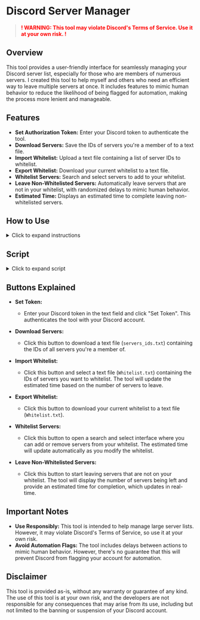 # Discord Server Manager

> **<span style="color:red;">! WARNING: This tool may violate Discord's Terms of Service. Use it at your own risk. !</span>**

## Overview

This tool provides a user-friendly interface for seamlessly managing your Discord server list, especially for those who are members of numerous servers. I created this tool to help myself and others who need an efficient way to leave multiple servers at once. It includes features to mimic human behavior to reduce the likelihood of being flagged for automation, making the process more lenient and manageable.

## Features

- **Set Authorization Token:** Enter your Discord token to authenticate the tool.
- **Download Servers:** Save the IDs of servers you're a member of to a text file.
- **Import Whitelist:** Upload a text file containing a list of server IDs to whitelist.
- **Export Whitelist:** Download your current whitelist to a text file.
- **Whitelist Servers:** Search and select servers to add to your whitelist.
- **Leave Non-Whitelisted Servers:** Automatically leave servers that are not in your whitelist, with randomized delays to mimic human behavior.
- **Estimated Time:** Displays an estimated time to complete leaving non-whitelisted servers.

## How to Use

<details>
<summary>Click to expand instructions</summary>

1. **Open Discord in Your Browser:**
   - Log in to your Discord account.

2. **Open Developer Tools:**
   - Press `F12` or `Ctrl+Shift+I` (or `Cmd+Option+I` on Mac) to open the developer tools.

3. **Go to the Console Tab:**
   - Click on the "Console" tab in the developer tools.

4. **Paste the Script:**
   - Copy the entire script provided below and paste it into the console.

5. **Interact with the UI:**
   - A new UI will appear in the top-right corner of your screen with buttons for each feature.

</details>

## Script

<details>
<summary>Click to expand script</summary>

```javascript
(function() {
    function randomDelay(min, max) {
        return Math.floor(Math.random() * (max - min + 1)) + min;
    }

    function updateEstimatedTime(serversToLeaveCount) {
        const estimatedTotalTime = (serversToLeaveCount * (6000 + 12000) / 2) / 1000; // average delay
        const minutes = Math.floor(estimatedTotalTime / 60);
        const seconds = Math.floor(estimatedTotalTime % 60);
        statusBarEstimatedTime.textContent = `Estimated time to leave non-whitelisted servers: ${minutes}m ${seconds}s`;
    }

    function isUserOwnedServer(server) {
        return server.owner || server.permissions === '2147483647';
    }

    const container = document.createElement('div');
    container.style.position = 'fixed';
    container.style.top = '10px';
    container.style.right = '10px';
    container.style.backgroundColor = '#2c2f33';
    container.style.padding = '20px';
    container.style.borderRadius = '10px';
    container.style.zIndex = '1000';
    container.style.boxShadow = '0 4px 8px rgba(0, 0, 0, 0.3)';
    container.style.color = 'white';
    container.style.fontFamily = 'Arial, sans-serif';
    container.style.display = 'flex';
    container.style.flexDirection = 'column';
    container.style.alignItems = 'center';

    const closeButton = document.createElement('button');
    closeButton.textContent = 'Close';
    closeButton.style.position = 'absolute';
    closeButton.style.top = '1px';
    closeButton.style.right = '1px';
    closeButton.style.padding = '1px 2px';
    closeButton.style.borderRadius = '1px';
    closeButton.style.border = 'none';
    closeButton.style.backgroundColor = '#ff414d';
    closeButton.style.color = 'white';
    closeButton.style.cursor = 'pointer';
    closeButton.addEventListener('click', function() {
        document.body.removeChild(container);
    });

    const tokenInput = document.createElement('input');
    tokenInput.type = 'text';
    tokenInput.placeholder = 'Enter your token';
    tokenInput.style.marginBottom = '10px';
    tokenInput.style.padding = '5px';
    tokenInput.style.borderRadius = '5px';
    tokenInput.style.border = 'none';
    tokenInput.style.width = '200px';

    const setTokenButton = document.createElement('button');
    setTokenButton.textContent = 'Set Token';
    setTokenButton.style.marginBottom = '10px';
    setTokenButton.style.padding = '10px';
    setTokenButton.style.borderRadius = '5px';
    setTokenButton.style.border = 'none';
    setTokenButton.style.backgroundColor = '#7289da';
    setTokenButton.style.color = 'white';
    setTokenButton.style.cursor = 'pointer';

    const downloadButton = document.createElement('button');
    downloadButton.textContent = 'Download Servers';
    downloadButton.style.marginBottom = '10px';
    downloadButton.style.padding = '10px';
    downloadButton.style.borderRadius = '5px';
    downloadButton.style.border = 'none';
    downloadButton.style.backgroundColor = '#7289da';
    downloadButton.style.color = 'white';
    downloadButton.style.cursor = 'pointer';

    const importWhitelistButton = document.createElement('button');
    importWhitelistButton.textContent = 'Import Whitelist';
    importWhitelistButton.style.marginBottom = '10px';
    importWhitelistButton.style.padding = '10px';
    importWhitelistButton.style.borderRadius = '5px';
    importWhitelistButton.style.border = 'none';
    importWhitelistButton.style.backgroundColor = '#7289da';
    importWhitelistButton.style.color = 'white';
    importWhitelistButton.style.cursor = 'pointer';

    const exportWhitelistButton = document.createElement('button');
    exportWhitelistButton.textContent = 'Export Whitelist';
    exportWhitelistButton.style.marginBottom = '10px';
    exportWhitelistButton.style.padding = '10px';
    exportWhitelistButton.style.borderRadius = '5px';
    exportWhitelistButton.style.border = 'none';
    exportWhitelistButton.style.backgroundColor = '#7289da';
    exportWhitelistButton.style.color = 'white';
    exportWhitelistButton.style.cursor = 'pointer';

    const whitelistServersButton = document.createElement('button');
    whitelistServersButton.textContent = 'Whitelist Servers';
    whitelistServersButton.style.marginBottom = '10px';
    whitelistServersButton.style.padding = '10px';
    whitelistServersButton.style.borderRadius = '5px';
    whitelistServersButton.style.border = 'none';
    whitelistServersButton.style.backgroundColor = '#7289da';
    whitelistServersButton.style.color = 'white';
    whitelistServersButton.style.cursor = 'pointer';

    const leaveServersButton = document.createElement('button');
    leaveServersButton.textContent = 'Leave Non-Whitelisted Servers';
    leaveServersButton.style.marginBottom = '10px';
    leaveServersButton.style.padding = '10px';
    leaveServersButton.style.borderRadius = '5px';
    leaveServersButton.style.border = 'none';
    leaveServersButton.style.backgroundColor = '#7289da';
    leaveServersButton.style.color = 'white';
    leaveServersButton.style.cursor = 'pointer';

    const statusBar = document.createElement('div');
    statusBar.style.marginTop = '10px';
    statusBar.style.padding = '10px';
    statusBar.style.borderRadius = '5px';
    statusBar.style.backgroundColor = '#2c2f33';
    statusBar.style.color = 'white';
    statusBar.style.width = '100%';
    statusBar.style.textAlign = 'center';

    const statusBarEstimatedTime = document.createElement('div');
    statusBarEstimatedTime.style.marginTop = '10px';
    statusBarEstimatedTime.style.padding = '10px';
    statusBarEstimatedTime.style.borderRadius = '5px';
    statusBarEstimatedTime.style.backgroundColor = '#2c2f33';
    statusBarEstimatedTime.style.color = 'white';
    statusBarEstimatedTime.style.width = '100%';
    statusBarEstimatedTime.style.textAlign = 'center';

    container.appendChild(closeButton);
    container.appendChild(tokenInput);
    container.appendChild(setTokenButton);
    container.appendChild(downloadButton);
    container.appendChild(importWhitelistButton);
    container.appendChild(exportWhitelistButton);
    container.appendChild(whitelistServersButton);
    container.appendChild(leaveServersButton);
    container.appendChild(statusBar);
    container.appendChild(statusBarEstimatedTime);
    document.body.appendChild(container);

    let authToken = '';
    let whitelist = [];
    let serversList = [];

    setTokenButton.addEventListener('click', async () => {
        authToken = tokenInput.value;
        alert('Token set successfully!');

        if (!authToken) {
            alert('Please set your token first.');
            return;
        }

        try {
            const response = await fetch('/api/v9/users/@me/guilds', {
                headers: {
                    'Authorization': authToken
                }
            });

            if (!response.ok) {
                throw new Error('Failed to fetch servers');
            }

            serversList = await response.json();
            updateEstimatedTime(serversList.filter(server => !whitelist.includes(server.id)).length);
        } catch (error) {
            console.error('Error:', error);
            alert('Failed to fetch servers.');
        }
    });

    downloadButton.addEventListener('click', async () => {
        if (!authToken) {
            alert('Please set your token first.');
            return;
        }

        try {
            const response = await fetch('/api/v9/users/@me/guilds', {
                headers: {
                    'Authorization': authToken
                }
            });

            if (!response.ok) {
                throw new Error('Failed to fetch servers');
            }

            const servers = await response.json();
            const serversIds = servers.map(server => server.id);

            const blob = new Blob([serversIds.join('\n')], { type: 'text/plain' });
            const url = URL.createObjectURL(blob);

            const a = document.createElement('a');
            a.href = url;
            a.download = 'servers_ids.txt';
            document.body.appendChild(a);
            a.click();
            document.body.removeChild(a);

            alert('Server IDs saved to servers_ids.txt');
        } catch (error) {
            console.error('Error:', error);
            alert('Failed to download servers.');
        }
    });

    importWhitelistButton.addEventListener('click', () => {
        const input = document.createElement('input');
        input.type = 'file';
        input.accept = '.txt';

        input.addEventListener('change', (event) => {
            const file = event.target.files[0];
            const reader = new FileReader();

            reader.onload = (e) => {
                const importedIds = e.target.result.split('\n').map(id => id.trim()).filter(id => id);
                whitelist = whitelist.concat(importedIds.filter(id => !whitelist.includes(id)));
                alert('Whitelist imported successfully!');
                updateEstimatedTime(serversList.filter(server => !whitelist.includes(server.id)).length);
            };

            reader.readAsText(file);
        });

        input.click();
    });

    exportWhitelistButton.addEventListener('click', () => {
        const blob = new Blob([whitelist.join('\n')], { type: 'text/plain' });
        const url = URL.createObjectURL(blob);

        const a = document.createElement('a');
        a.href = url;
        a.download = 'Whitelist.txt';
        document.body.appendChild(a);
        a.click();
        document.body.removeChild(a);

        alert('Whitelist exported to Whitelist.txt');
    });

    whitelistServersButton.addEventListener('click', async () => {
        if (!authToken) {
            alert('Please set your token first.');
            return;
        }

        try {
            const response = await fetch('/api/v9/users/@me/guilds', {
                headers: {
                    'Authorization': authToken
                }
            });

            if (!response.ok) {
                throw new Error('Failed to fetch servers');
            }

            serversList = await response.json();
            serversList = serversList.filter(server => !isUserOwnedServer(server));
            serversList.sort((a, b) => a.joined_at - b.joined_at);

            const whitelistContainer = document.createElement('div');
            whitelistContainer.style.position = 'fixed';
            whitelistContainer.style.top = '10px';
            whitelistContainer.style.right = '250px';
            whitelistContainer.style.backgroundColor = '#2c2f33';
            whitelistContainer.style.padding = '20px';
            whitelistContainer.style.borderRadius = '10px';
            whitelistContainer.style.zIndex = '1000';
            whitelistContainer.style.boxShadow = '0 4px 8px rgba(0, 0, 0, 0.3)';
            whitelistContainer.style.color = 'white';
            whitelistContainer.style.fontFamily = 'Arial, sans-serif';
            whitelistContainer.style.maxHeight = '80%';
            whitelistContainer.style.overflowY = 'auto';

            const searchInput = document.createElement('input');
            searchInput.type = 'text';
            searchInput.placeholder = 'Search servers';
            searchInput.style.marginBottom = '10px';
            searchInput.style.padding = '5px';
            searchInput.style.borderRadius = '5px';
            searchInput.style.border = 'none';
            searchInput.style.width = '100%';

            searchInput.addEventListener('input', () => {
                const query = searchInput.value.toLowerCase();
                const serverItems = whitelistContainer.querySelectorAll('.server-item');
                serverItems.forEach(item => {
                    const serverName = item.querySelector('.server-name').textContent.toLowerCase();
                    if (serverName.includes(query)) {
                        item.style.display = '';
                    } else {
                        item.style.display = 'none';
                    }
                });
            });

            const closeBtn = document.createElement('button');
            closeBtn.textContent = 'Close';
            closeBtn.style.marginBottom = '10px';
            closeBtn.style.padding = '10px';
            closeBtn.style.borderRadius = '5px';
            closeBtn.style.border = 'none';
            closeBtn.style.backgroundColor = '#7289da';
            closeBtn.style.color = 'white';
            closeBtn.style.cursor = 'pointer';
            closeBtn.addEventListener('click', () => {
                document.body.removeChild(whitelistContainer);
            });

            whitelistContainer.appendChild(searchInput);
            whitelistContainer.appendChild(closeBtn);

            serversList.forEach(server => {
                const serverItem = document.createElement('div');
                serverItem.className = 'server-item';
                serverItem.style.display = 'flex';
                serverItem.style.alignItems = 'center';
                serverItem.style.marginBottom = '5px';

                const checkbox = document.createElement('input');
                checkbox.type = 'checkbox';
                checkbox.style.marginRight = '10px';
                checkbox.checked = whitelist.includes(server.id);

                checkbox.addEventListener('change', () => {
                    if (checkbox.checked) {
                        if (!whitelist.includes(server.id)) {
                            whitelist.push(server.id);
                        }
                    } else {
                        const index = whitelist.indexOf(server.id);
                        if (index > -1) {
                            whitelist.splice(index, 1);
                        }
                    }
                    updateEstimatedTime(serversList.filter(server => !whitelist.includes(server.id)).length);
                });

                const serverName = document.createElement('span');
                serverName.className = 'server-name';
                serverName.textContent = server.name;

                serverItem.appendChild(checkbox);
                serverItem.appendChild(serverName);
                whitelistContainer.appendChild(serverItem);
            });

            document.body.appendChild(whitelistContainer);
            updateEstimatedTime(serversList.filter(server => !whitelist.includes(server.id)).length);
        } catch (error) {
            console.error('Error:', error);
            alert('Failed to fetch servers.');
        }
    });

    leaveServersButton.addEventListener('click', async () => {
        if (!authToken) {
            alert('Please set your token first.');
            return;
        }
    
        try {
            const response = await fetch('/api/v9/users/@me/guilds', {
                headers: {
                    'Authorization': authToken
                }
            });
    
            if (!response.ok) {
                throw new Error('Failed to fetch servers');
            }
    
            const servers = await response.json();
            const serversToLeave = servers.filter(server => !whitelist.includes(server.id) && !isUserOwnedServer(server));
            const ownedServers = servers.filter(server => isUserOwnedServer(server));
    
            statusBar.textContent = `Found ${serversToLeave.length} servers to leave. Skipping ${ownedServers.length} owned servers.`;
            updateEstimatedTime(serversToLeave.length);
    
            const totalServersToLeave = serversToLeave.length;
            let leftServersCount = 0;
            let skippedServersCount = 0;
    
            for (let i = 0; i < serversToLeave.length; i++) {
                const server = serversToLeave[i];
    
                try {
                    const leaveResponse = await fetch(`/api/v9/users/@me/guilds/${server.id}`, {
                        method: 'DELETE',
                        headers: {
                            'Authorization': authToken
                        }
                    });
    
                    if (leaveResponse.status === 400) {
                        const errorData = await leaveResponse.json();
                        if (errorData.code === 50055) {
                            console.log(`Skipped server ${server.id} (Invalid Guild)`);
                            skippedServersCount++;
                            statusBar.textContent = `Left ${leftServersCount} servers, skipped ${skippedServersCount} (including ${ownedServers.length} owned). Processing ${i + 1} of ${serversToLeave.length}.`;
                        } else {
                            throw new Error(`Failed to leave server ${server.id}: ${errorData.message}`);
                        }
                    } else if (!leaveResponse.ok) {
                        throw new Error(`Failed to leave server ${server.id}: ${leaveResponse.statusText}`);
                    } else {
                        console.log(`Left server ${server.id}, waiting before next action...`);
                        leftServersCount++;
                        statusBar.textContent = `Left ${leftServersCount} servers, skipped ${skippedServersCount} (including ${ownedServers.length} owned). Processing ${i + 1} of ${serversToLeave.length}.`;
                    }
    
                    const delayTime = randomDelay(6000, 12000);
                    console.log(`Waiting for ${delayTime} ms before next request`);
                    await new Promise(resolve => setTimeout(resolve, delayTime));
    
                    const remainingServers = totalServersToLeave - leftServersCount - skippedServersCount;
                    const remainingTime = remainingServers * (delayTime / 1000);
                    const minutes = Math.floor(remainingTime / 60);
                    const seconds = Math.floor(remainingTime % 60);
                    statusBarEstimatedTime.textContent = `Estimated time remaining: ${minutes}m ${seconds}s`;
    
                } catch (error) {
                    console.error(`Error processing server ${server.id}:`, error);
                }
            }
    
            statusBar.textContent = `Completed. Left ${leftServersCount} servers, skipped ${skippedServersCount} (including ${ownedServers.length} owned servers).`;
            statusBarEstimatedTime.textContent = '';
        } catch (error) {
            console.error('Error:', error);
            alert('Failed to process servers: ' + error.message);
        }
    });
})();
```
</details>

## Buttons Explained

- **Set Token:**
  - Enter your Discord token in the text field and click "Set Token". This authenticates the tool with your Discord account.

- **Download Servers:**
  - Click this button to download a text file (`servers_ids.txt`) containing the IDs of all servers you're a member of.

- **Import Whitelist:**
  - Click this button and select a text file (`Whitelist.txt`) containing the IDs of servers you want to whitelist. The tool will update the estimated time based on the number of servers to leave.

- **Export Whitelist:**
  - Click this button to download your current whitelist to a text file (`Whitelist.txt`).

- **Whitelist Servers:**
  - Click this button to open a search and select interface where you can add or remove servers from your whitelist. The estimated time will update automatically as you modify the whitelist.

- **Leave Non-Whitelisted Servers:**
  - Click this button to start leaving servers that are not on your whitelist. The tool will display the number of servers being left and provide an estimated time for completion, which updates in real-time.

## Important Notes

- **Use Responsibly:** This tool is intended to help manage large server lists. However, it may violate Discord's Terms of Service, so use it at your own risk.
- **Avoid Automation Flags:** The tool includes delays between actions to mimic human behavior. However, there's no guarantee that this will prevent Discord from flagging your account for automation.

## Disclaimer

This tool is provided as-is, without any warranty or guarantee of any kind. The use of this tool is at your own risk, and the developers are not responsible for any consequences that may arise from its use, including but not limited to the banning or suspension of your Discord account.